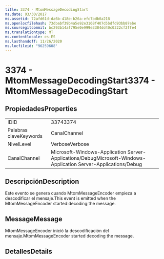 ```yaml
---
title: 3374 - MtomMessageDecodingStart
ms.date: 03/30/2017
ms.assetid: 72afd61d-da6b-418e-b26a-efc7bdb0a218
ms.openlocfilehash: 73dbabf39b4a5e92e3168f407d5bdfd93bb87ebe
ms.sourcegitcommit: bc293b14af795e0e999e3304dd40c0222cf2ffe4
ms.translationtype: MT
ms.contentlocale: es-ES
ms.lasthandoff: 11/26/2020
ms.locfileid: "96259608"
---
```

# <a name="3374---mtommessagedecodingstart"></a><span data-ttu-id="fe546-102">3374 - MtomMessageDecodingStart</span><span class="sxs-lookup"><span data-stu-id="fe546-102">3374 - MtomMessageDecodingStart</span></span>

## <a name="properties"></a><span data-ttu-id="fe546-103">Propiedades</span><span class="sxs-lookup"><span data-stu-id="fe546-103">Properties</span></span>  
  
|||  
|-|-|  
|<span data-ttu-id="fe546-104">ID</span><span class="sxs-lookup"><span data-stu-id="fe546-104">ID</span></span>|<span data-ttu-id="fe546-105">3374</span><span class="sxs-lookup"><span data-stu-id="fe546-105">3374</span></span>|  
|<span data-ttu-id="fe546-106">Palabras clave</span><span class="sxs-lookup"><span data-stu-id="fe546-106">Keywords</span></span>|<span data-ttu-id="fe546-107">Canal</span><span class="sxs-lookup"><span data-stu-id="fe546-107">Channel</span></span>|  
|<span data-ttu-id="fe546-108">Nivel</span><span class="sxs-lookup"><span data-stu-id="fe546-108">Level</span></span>|<span data-ttu-id="fe546-109">Verbose</span><span class="sxs-lookup"><span data-stu-id="fe546-109">Verbose</span></span>|  
|<span data-ttu-id="fe546-110">Canal</span><span class="sxs-lookup"><span data-stu-id="fe546-110">Channel</span></span>|<span data-ttu-id="fe546-111">Microsoft-Windows-Application Server-Applications/Debug</span><span class="sxs-lookup"><span data-stu-id="fe546-111">Microsoft-Windows-Application Server-Applications/Debug</span></span>|  
  
## <a name="description"></a><span data-ttu-id="fe546-112">Descripción</span><span class="sxs-lookup"><span data-stu-id="fe546-112">Description</span></span>  

 <span data-ttu-id="fe546-113">Este evento se genera cuando MtomMessageEncoder empieza a descodificar el mensaje.</span><span class="sxs-lookup"><span data-stu-id="fe546-113">This event is emitted when the MtomMessageEncoder started decoding the message.</span></span>  
  
## <a name="message"></a><span data-ttu-id="fe546-114">Message</span><span class="sxs-lookup"><span data-stu-id="fe546-114">Message</span></span>  

 <span data-ttu-id="fe546-115">MtomMessageEncoder inició la descodificación del mensaje.</span><span class="sxs-lookup"><span data-stu-id="fe546-115">MtomMessageEncoder started decoding  the message.</span></span>  
  
## <a name="details"></a><span data-ttu-id="fe546-116">Detalles</span><span class="sxs-lookup"><span data-stu-id="fe546-116">Details</span></span>
